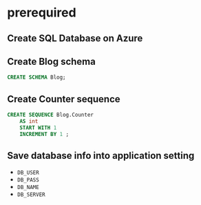 # prerequired

## Create  SQL Database on Azure

## Create Blog schema

```sql
CREATE SCHEMA Blog;
```

## Create Counter sequence

```sql
CREATE SEQUENCE Blog.Counter
    AS int
    START WITH 1
    INCREMENT BY 1 ;
```

## Save database info into application setting
- `DB_USER`
- `DB_PASS`
- `DB_NAME`
- `DB_SERVER`
